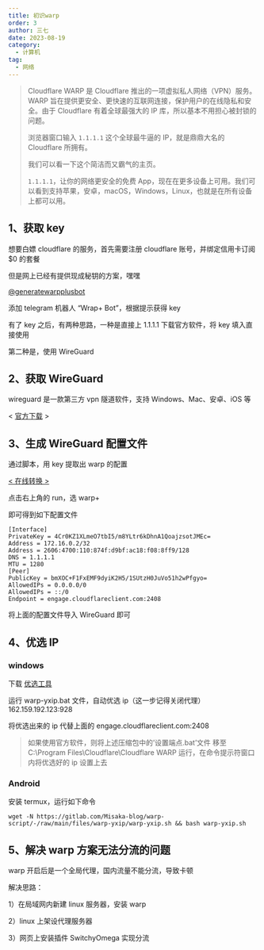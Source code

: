 ```yaml
---
title: 初识warp
order: 3
author: 三七
date: 2023-08-19
category:
  - 计算机
tag:
  - 网络
---
```


<!-- more --> 

> Cloudflare WARP 是 Cloudflare 推出的一项虚拟私人网络（VPN）服务。WARP 旨在提供更安全、更快速的互联网连接，保护用户的在线隐私和安全。由于 Cloudflare 有着全球最强大的 IP 库，所以基本不用担心被封锁的问题。
>
> 浏览器窗口输入 `1.1.1.1` 这个全球最牛逼的 IP，就是鼎鼎大名的 Cloudflare 所拥有。
>
> 我们可以看一下这个简洁而又霸气的主页。
>
> `1.1.1.1`，让你的网络更安全的免费 App，现在在更多设备上可用。我们可以看到支持苹果，安卓，macOS，Windows，Linux，也就是在所有设备上都可以用。

## 1、获取 key

想要白嫖 cloudflare 的服务，首先需要注册 cloudflare 账号，并绑定信用卡订阅 $0 的套餐

但是网上已经有提供现成秘钥的方案，嘿嘿

[ @generatewarpplusbot](https://t.me/generatewarpplusbot)

添加 telegram 机器人 “Wrap+ Bot”，根据提示获得 key

有了 key 之后，有两种思路，一种是直接上 1.1.1.1 下载官方软件，将 key 填入直接使用

第二种是，使用 WireGuard

## 2、获取 WireGuard

wireguard 是一款第三方 vpn 隧道软件，支持 Windows、Mac、安卓、iOS 等

< [官方下载](https://www.wireguard.com/install/) >

## 3、生成 WireGuard 配置文件

通过脚本，用 key 提取出 warp 的配置

[< 在线转换 >](https://replit.com/@misaka-blog/wgcf-profile-generator?v=1)

点击右上角的 run，选 warp+

即可得到如下配置文件

```
[Interface]
PrivateKey = 4Cr0KZ1XLmeO7tbI5/m8YLtr6kDhnA1QoajzsotJMEc=
Address = 172.16.0.2/32
Address = 2606:4700:110:874f:d9bf:ac18:f08:8ff9/128
DNS = 1.1.1.1
MTU = 1280
[Peer]
PublicKey = bmXOC+F1FxEMF9dyiK2H5/1SUtzH0JuVo51h2wPfgyo=
AllowedIPs = 0.0.0.0/0
AllowedIPs = ::/0
Endpoint = engage.cloudflareclient.com:2408
```

将上面的配置文件导入 WireGuard 即可

## 4、优选 IP

### windows

下载 [优选工具](https://gitlab.com/Misaka-blog/warp-script/-/blob/main/files/warp-yxip/warp-yxip-win.7z)

运行 warp-yxip.bat 文件，自动优选 ip（这一步记得关闭代理）162.159.192.123:928

将优选出来的 ip 代替上面的 engage.cloudflareclient.com:2408

> 如果使用官方软件，则将上述压缩包中的’设置端点.bat’文件
> 移至 C:\Program Files\Cloudflare\Cloudflare WARP
> 运行，在命令提示符窗口内将优选好的 ip 设置上去

### Android

安装 termux，运行如下命令

```
wget -N https://gitlab.com/Misaka-blog/warp-script/-/raw/main/files/warp-yxip/warp-yxip.sh && bash warp-yxip.sh
```

## 5、解决 warp 方案无法分流的问题

warp 开启后是一个全局代理，国内流量不能分流，导致卡顿

解决思路：

1）在局域网内新建 linux 服务器，安装 warp

2）linux 上架设代理服务器

3）网页上安装插件 SwitchyOmega 实现分流